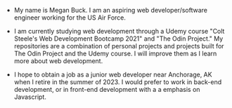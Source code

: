 - My name is Megan Buck. I am an aspiring web developer/software engineer working for the US Air Force. 

- I am currently studying web development through a Udemy course "Colt Steele's Web Development Bootcamp 2021" and "The Odin Project." My repositories are a combination of personal projects and projects built for The Odin Project and the Udemy course. I will improve them as I learn more about web development.

- I hope to obtain a job as a junior web developer near Anchorage, AK when I retire in the summer of 2023. I would prefer to work in back-end development, or in front-end development with a a emphasis on Javascript. 
